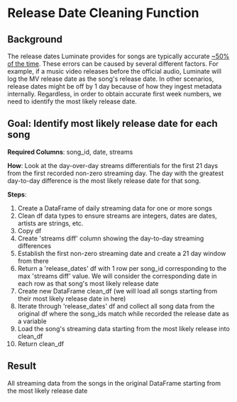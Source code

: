 # Release Date Cleaning Function
## Background
The release dates Luminate provides for songs are typically accurate [~50% of the time](https://raw.githubusercontent.com/sme-popp002/release_date_final/main/combined_plot.png). These errors can be caused by several different factors. For example, if a music video releases before the official audio, Luminate will log the MV release date as the song's release date. In other scenarios, release dates might be off by 1 day because of how they ingest metadata internally. Regardless, in order to obtain accurate first week numbers, we need to identify the most likely release date.
## Goal: Identify most likely release date for each song
**Required Columns**: song_id, date, streams

**How**: Look at the day-over-day streams differentials for the first 21 days from the first recorded non-zero streaming day. The day with the greatest day-to-day difference is the most likely release date for that song.

**Steps**:

1. Create a DataFrame of daily streaming data for one or more songs
2. Clean df data types to ensure streams are integers, dates are dates, artists are strings, etc.
3. Copy df
4. Create 'streams diff' column showing the day-to-day streaming differences
5. Establish the first non-zero streaming date and create a 21 day window from there
6. Return a 'release_dates' df with 1 row per song_id corresponding to the max 'streams diff' value. We will consider the corresponding date in each row as that song's most likely release date
7. Create new DataFrame clean_df (we will load all songs starting from their most likely release date in here)
8. Iterate through 'release_dates' df and collect all song data from the original df where the song_ids match while recorded the release date as a variable
9. Load the song's streaming data starting from the most likely release into clean_df
10. Return clean_df

## Result
All streaming data from the songs in the original DataFrame starting from the most likely release date
